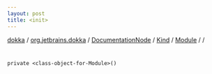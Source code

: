 ```yaml
---
layout: post
title: <init>
---
```

[dokka](../../../../../index.md) / [org.jetbrains.dokka](../../../../index.md) / [DocumentationNode](../../../index.md) / [Kind](../../index.md) / [Module](../index.md) / [<class-object-for-Module>](index.md) / [<init>](_init_.md)

# <init>

```
private <class-object-for-Module>()
```
